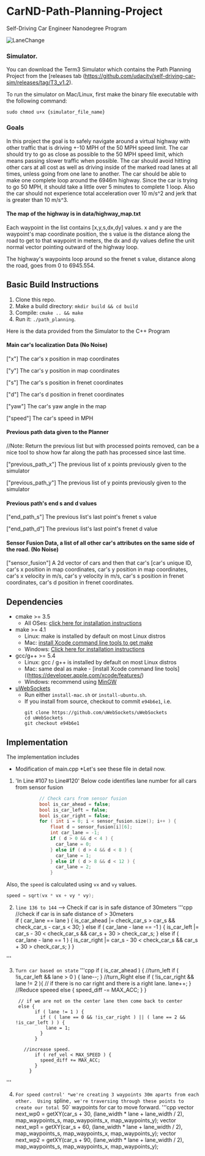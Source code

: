 # CarND-Path-Planning-Project
Self-Driving Car Engineer Nanodegree Program

![LaneChange](https://github.com/anandagrawal2909/CarND-Path-Planning/blob/master/lane_change.gif)   
### Simulator.
You can download the Term3 Simulator which contains the Path Planning Project from the [releases tab (https://github.com/udacity/self-driving-car-sim/releases/tag/T3_v1.2).  

To run the simulator on Mac/Linux, first make the binary file executable with the following command:
```shell
sudo chmod u+x {simulator_file_name}
```

### Goals
In this project the goal is to safely navigate around a virtual highway with other traffic that is driving +-10 MPH of the 50 MPH speed limit. The car should try to go as close as possible to the 50 MPH speed limit, which means passing slower traffic when possible. The car should avoid hitting other cars at all cost as well as driving inside of the marked road lanes at all times, unless going from one lane to another. The car should be able to make one complete loop around the 6946m highway. Since the car is trying to go 50 MPH, it should take a little over 5 minutes to complete 1 loop. Also the car should not experience total acceleration over 10 m/s^2 and jerk that is greater than 10 m/s^3.

#### The map of the highway is in data/highway_map.txt
Each waypoint in the list contains  [x,y,s,dx,dy] values. x and y are the waypoint's map coordinate position, the s value is the distance along the road to get to that waypoint in meters, the dx and dy values define the unit normal vector pointing outward of the highway loop.

The highway's waypoints loop around so the frenet s value, distance along the road, goes from 0 to 6945.554.

## Basic Build Instructions

1. Clone this repo.
2. Make a build directory: `mkdir build && cd build`
3. Compile: `cmake .. && make`
4. Run it: `./path_planning`.

Here is the data provided from the Simulator to the C++ Program

#### Main car's localization Data (No Noise)

["x"] The car's x position in map coordinates

["y"] The car's y position in map coordinates

["s"] The car's s position in frenet coordinates

["d"] The car's d position in frenet coordinates

["yaw"] The car's yaw angle in the map

["speed"] The car's speed in MPH

#### Previous path data given to the Planner

//Note: Return the previous list but with processed points removed, can be a nice tool to show how far along
the path has processed since last time. 

["previous_path_x"] The previous list of x points previously given to the simulator

["previous_path_y"] The previous list of y points previously given to the simulator

#### Previous path's end s and d values 

["end_path_s"] The previous list's last point's frenet s value

["end_path_d"] The previous list's last point's frenet d value

#### Sensor Fusion Data, a list of all other car's attributes on the same side of the road. (No Noise)

["sensor_fusion"] A 2d vector of cars and then that car's [car's unique ID, car's x position in map coordinates, car's y position in map coordinates, car's x velocity in m/s, car's y velocity in m/s, car's s position in frenet coordinates, car's d position in frenet coordinates. 

## Dependencies

* cmake >= 3.5
  * All OSes: [click here for installation instructions](https://cmake.org/install/)
* make >= 4.1
  * Linux: make is installed by default on most Linux distros
  * Mac: [install Xcode command line tools to get make](https://developer.apple.com/xcode/features/)
  * Windows: [Click here for installation instructions](http://gnuwin32.sourceforge.net/packages/make.htm)
* gcc/g++ >= 5.4
  * Linux: gcc / g++ is installed by default on most Linux distros
  * Mac: same deal as make - [install Xcode command line tools]((https://developer.apple.com/xcode/features/)
  * Windows: recommend using [MinGW](http://www.mingw.org/)
* [uWebSockets](https://github.com/uWebSockets/uWebSockets)
  * Run either `install-mac.sh` or `install-ubuntu.sh`.
  * If you install from source, checkout to commit `e94b6e1`, i.e.
    ```
    git clone https://github.com/uWebSockets/uWebSockets 
    cd uWebSockets
    git checkout e94b6e1
    ```
## Implementation

The implementation includes
* Modification of main.cpp
*Let's see these file in detail now.

1. 'In Line #107 to Line#120'
Below code identifies lane number for all cars from sensor fusion 

```cpp
            // Check cars from sensor fusion
            bool is_car_ahead = false;
            bool is_car_left = false;
            bool is_car_right = false;
            for ( int i = 0; i < sensor_fusion.size(); i++ ) {
                float d = sensor_fusion[i][6]; 
                int car_lane = -1;
                if ( d > 0 && d < 4 ) {
                  car_lane = 0;
                } else if ( d > 4 && d < 8 ) {
                  car_lane = 1;
                } else if ( d > 8 && d < 12 ) {
                  car_lane = 2;
                }
```
Also, the `speed` is calculated using `vx` and `vy` values.
```cpp
speed = sqrt(vx * vx + vy * vy);
```

2. `line 136 to 144` --> Check if car is in safe distance of 30meters
'''cpp
               //check if car is in safe distance of > 30meters   
                if ( car_lane == lane ) {
                  is_car_ahead |= check_car_s > car_s && check_car_s - car_s < 30;
                } else if ( car_lane - lane == -1 ) {
                  is_car_left |= car_s - 30 < check_car_s && car_s + 30 > check_car_s;
                } else if ( car_lane - lane == 1 ) {
                  is_car_right |= car_s - 30 < check_car_s && car_s + 30 > check_car_s;
                }
            }

'''

3. `Turn car based on state` 
'''cpp
            if ( is_car_ahead ) { 
	      //turn_left
              if ( !is_car_left && lane > 0 ) {
                lane--; 
              } 
	      //turn_Right
	      else if ( !is_car_right && lane != 2 ){
                // if there is no car right and there is a right lane.
                lane++; 
              } 
	      //Reduce speeed
	      else {
                speed_diff -= MAX_ACC;
              }
            } 
	    
	    // if we are not on the center lane then come back to center
	    else {
              if ( lane != 1 ) { 
                if ( ( lane == 0 && !is_car_right ) || ( lane == 2 && !is_car_left ) ) {
                  lane = 1; 
                }
              }

	      //increase speed.
              if ( ref_vel < MAX_SPEED ) {
                speed_diff += MAX_ACC;
              }
            }
'''

4.  `For speed control'
 *we're creating 3 waypoints 30m aparts from each other. 
 Using `spline`, we're traversing through these points to create our total `50` waypoints for car to move forward.
'''cpp
vector<double> next_wp0 = getXY(car_s + 30, (lane_width * lane + lane_width / 2), map_waypoints_s, map_waypoints_x, map_waypoints_y);
vector<double> next_wp1 = getXY(car_s + 60, (lane_width * lane + lane_width / 2), map_waypoints_s, map_waypoints_x, map_waypoints_y);
vector<double> next_wp2 = getXY(car_s + 90, (lane_width * lane + lane_width / 2), map_waypoints_s, map_waypoints_x, map_waypoints_y);
```